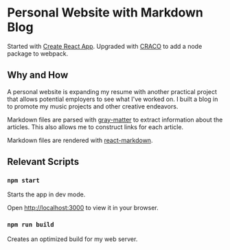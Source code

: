 # Personal Website with Markdown Blog

Started with [Create React App](https://github.com/facebook/create-react-app).
Upgraded with [CRACO](https://craco.js.org/) to add a node package to webpack.

## Why and How

A personal website is expanding my resume with another practical project that allows potential employers to see what I've worked on.
I built a blog in to promote my music projects and other creative endeavors.

Markdown files are parsed with [gray-matter](https://www.npmjs.com/package/gray-matter) to extract information about the articles.
This also allows me to construct links for each article.

Markdown files are rendered with [react-markdown](https://remarkjs.github.io/react-markdown/).

## Relevant Scripts

### `npm start`

Starts the app in dev mode.

Open [http://localhost:3000](http://localhost:3000) to view it in your browser.

### `npm run build`

Creates an optimized build for my web server.
